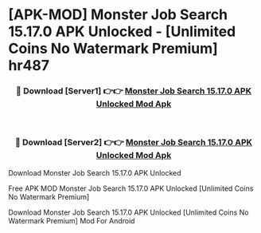 # [APK-MOD] Monster Job Search 15.17.0 APK Unlocked - [Unlimited Coins No Watermark Premium] hr487



<div align="center">
<h3>🔴 Download [Server1] 👉👉 <a href="https://momento.my/?title=Monster_Job_Search_15.17.0_APK_Unlocked">Monster Job Search 15.17.0 APK Unlocked Mod Apk</a></h3><br>

<h3>🔴 Download [Server2] 👉👉 <a href="https://momento.my/?title=Monster_Job_Search_15.17.0_APK_Unlocked">Monster Job Search 15.17.0 APK Unlocked Mod Apk</a></h3>
</div>



Download Monster Job Search 15.17.0 APK Unlocked 

Free APK MOD Monster Job Search 15.17.0 APK Unlocked [Unlimited Coins No Watermark Premium]

Download Monster Job Search 15.17.0 APK Unlocked [Unlimited Coins No Watermark Premium] Mod For Android
